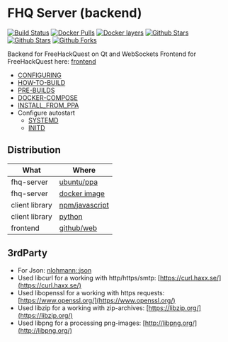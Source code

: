 # FHQ Server (backend)

[![Build Status](https://travis-ci.org/freehackquest/fhq-server.svg?branch=master)](https://travis-ci.org/freehackquest/fhq-server) [![Docker Pulls](https://img.shields.io/docker/pulls/freehackquest/fhq-server.svg)](https://hub.docker.com/r/freehackquest/fhq-server/) [![Docker layers](https://images.microbadger.com/badges/image/freehackquest/fhq-server.svg)](https://microbadger.com/images/freehackquest/fhq-server) [![Github Stars](https://img.shields.io/github/stars/freehackquest/fhq-server.svg?label=github%20%E2%98%85)](https://github.com/freehackquest/fhq-server/) [![Github Stars](https://img.shields.io/github/contributors/freehackquest/fhq-server.svg)](https://github.com/freehackquest/fhq-server/) [![Github Forks](https://img.shields.io/github/forks/freehackquest/fhq-server.svg?label=github%20forks)](https://github.com/freehackquest/fhq-server/)


Backend for FreeHackQuest on Qt and WebSockets
Frontend for FreeHackQuest here: [frontend](https://github.com/freehackquest/frontend)

* [CONFIGURING](https://github.com/freehackquest/fhq-server/tree/master/install/install/CONFIGURING.md)
* [HOW-TO-BUILD](https://github.com/freehackquest/fhq-server/tree/master/install/install/HOW-TO-BUILD.md)
* [PRE-BUILDS](https://github.com/freehackquest/fhq-server/tree/master/install/install/PRE-BUILDS.md)
* [DOCKER-COMPOSE](https://github.com/freehackquest/fhq-server/tree/master/install/DOCKER_COMPOSE)
* [INSTALL_FROM_PPA](https://github.com/freehackquest/fhq-server/tree/master/install/INSTALL_FROM_PPA.md)
* Configure autostart
	* [SYSTEMD](install/SYSTEMD.md)
	* [INITD](install/INITD.md)

## Distribution

| What           | Where         |
| -------------- | ------------- |
| fhq-server     | [ubuntu/ppa](https://launchpad.net/~freehackquest/+archive/ubuntu/fhq-server)  |
| fhq-server     | [docker image](https://hub.docker.com/r/freehackquest/fhq-server)  |
| client library | [npm/javascript](https://www.npmjs.com/package/libfhqcli-web-js) |
| client library | [python](https://pypi.org/project/libfhqcli/) |
| frontend       | [github/web](https://github.com/freehackquest/frontend) |


## 3rdParty

* For Json: [nlohmann::json](https://github.com/nlohmann/json)
* Used libcurl for a working with http/https/smtp: [https://curl.haxx.se/](https://curl.haxx.se/)
* Used libopenssl for a working with https requests: [https://www.openssl.org/](https://www.openssl.org/)
* Used libzip for a working with zip-archives: [https://libzip.org/](https://libzip.org/)
* Used libpng for a processing png-images: [http://libpng.org/](http://libpng.org/)
